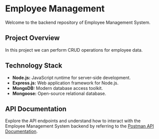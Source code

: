 # Employee Management

Welcome to the backend repository of Employee Management System.

## Project Overview

In this project we can perform CRUD operations for employee data.

## Technology Stack

- **Node.js:** JavaScript runtime for server-side development.
- **Express.js:** Web application framework for Node.js.
- **MongoDB:** Modern database access toolkit.
- **Mongoose:** Open-source relational database.

## API Documentation

Explore the API endpoints and understand how to interact with the Employee Management System backend by referring to the [Postman API Documentation](https://documenter.getpostman.com/view/24132938/2s9YyqiNAL).
